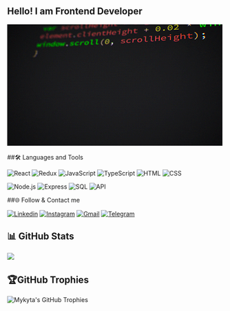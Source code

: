 ## Hello! I am Frontend Developer

[![Header](https://github.com/NikitaListopad/NikitaListopad/blob/main/assets/coding.gif?raw=true)](https://github.com/NikitaListopad)

##🛠️ Languages and Tools

![React](https://img.shields.io/badge/React-000000??style=for-the-badge&logo=react)
![Redux](https://img.shields.io/badge/Redux-000000??style=for-the-badge&logo=Redux)
![JavaScript](https://img.shields.io/badge/JavaScript-000000??style=for-the-badge&logo=JavaScript)
![TypeScript](https://img.shields.io/badge/TypeScript-000000??style=for-the-badge&logo=TypeScript)
![HTML](https://img.shields.io/badge/HTML-000000??style=for-the-badge&logo=HTML5)
![CSS](https://img.shields.io/badge/CSS-000000??style=for-the-badge&logo=CSS3)

![Node.js](https://img.shields.io/badge/Node.js-000000??style=for-the-badge&logo=Node.js)
![Express](https://img.shields.io/badge/Express-000000??style=for-the-badge&logo=Express)
![SQL](https://img.shields.io/badge/SQL-000000??style=for-the-badge&logo=MYSQL)
![API](https://img.shields.io/badge/API-000000??style=for-the-badge&logo=appveyor)

##🌐 Follow & Contact me

[![Linkedin](https://img.shields.io/badge/Linkedin-000000??style=for-the-badge&logo=Linkedin)](https://www.linkedin.com/in/mykyta-lystopad-370a23179/)
[![Instagram](https://img.shields.io/badge/Instagram-000000??style=for-the-badge&logo=Instagram)](https://www.instagram.com/nikitalistopad/)
[![Gmail](https://img.shields.io/badge/Gmail-000000??style=for-the-badge&logo=Gmail)](mailto:listopad.nikita96@gmail.com)
[![Telegram](https://img.shields.io/badge/Telegram-000000??style=for-the-badge&logo=Telegram)]((https://t.me/Lnikita))

## 📊 GitHub Stats
![](https://github-readme-streak-stats.herokuapp.com/?user=nikitalistopad&theme=flat&hide_border=true)

## 🏆GitHub Trophies
![Mykyta's GitHub Trophies](https://github-profile-trophy.vercel.app/?username=ryo-ma&rank=S&theme=flat&no-frame=true&no-bg=true&margin-w=4)